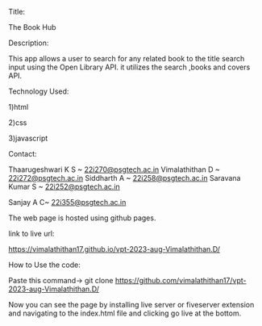 Title:

The Book Hub

Description:


This app allows a user to search for any related book to the title search input using the Open Library API.
it utilizes the search ,books and covers API.

Technology Used:

1)html

2)css

3)javascript

Contact:

Thaarugeshwari K S ~ 22i270@psgtech.ac.in
Vimalathithan D ~ 22i272@psgtech.ac.in
Siddharth A ~ 22i258@psgtech.ac.in
Saravana Kumar S ~ 22i252@psgtech.ac.in





Sanjay A C~ 22i355@psgtech.ac.in 

The web page is hosted using github pages.

link to live url:

https://vimalathithan17.github.io/vpt-2023-aug-Vimalathithan.D/

How to Use the code:

Paste this command-> git clone https://github.com/vimalathithan17/vpt-2023-aug-Vimalathithan.D/

Now you can see the page by installing live server or fiveserver extension and navigating to the index.html file and clicking go live at the bottom. 
